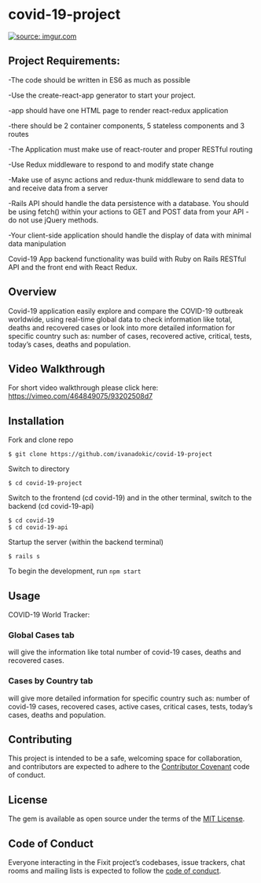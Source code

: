 # covid-19-project
<a href="https://imgur.com/9Jv7B04"><img src="https://i.imgur.com/9Jv7B04l.jpg" title="source: imgur.com" /></a>


## Project Requirements:

-The code should be written in ES6 as much as possible

-Use the create-react-app generator to start your project.

-app should have one HTML page to render react-redux application

-there should be 2 container components, 5 stateless components and 3 routes

-The Application must make use of react-router and proper RESTful routing

-Use Redux middleware to respond to and modify state change

-Make use of async actions and redux-thunk middleware to send data to and receive data from a server

-Rails API should handle the data persistence with a database. You should be using fetch() within your actions to GET and POST data from your API - do not use jQuery methods.

-Your client-side application should handle the display of data with minimal data manipulation

Covid-19 App backend functionality was build with Ruby on Rails RESTful API and the front end with React Redux.

## Overview

Covid-19 application easily explore and compare the COVID-19 outbreak worldwide, using real-time global data to check information like total, deaths and recovered cases or look into more detailed information for specific country such as: number of cases, recovered active, critical, tests, today’s cases, deaths and population.

## Video Walkthrough

For short video walkthrough please click here:
https://vimeo.com/464849075/93202508d7

## Installation

Fork and clone repo

    $ git clone https://github.com/ivanadokic/covid-19-project

Switch to directory

    $ cd covid-19-project

Switch to the frontend (cd covid-19) and in the other terminal, switch to the backend (cd covid-19-api)

    $ cd covid-19
    $ cd covid-19-api

Startup the server (within the backend terminal)

    $ rails s
  
To begin the development, run `npm start`

## Usage
COVID-19 World Tracker:
### Global Cases tab
will give the information like total number of covid-19 cases, deaths and recovered cases.

### Cases by Country tab
will give more detailed information for specific country such as: number of covid-19 cases, recovered cases, active cases, critical cases, tests, today’s cases, deaths and population.


## Contributing

This project is intended to be a safe, welcoming space for collaboration, and contributors are expected to adhere to the [Contributor Covenant](http://contributor-covenant.org) code of conduct.

## License

The gem is available as open source under the terms of the [MIT License](https://opensource.org/licenses/MIT).

## Code of Conduct

Everyone interacting in the Fixit project’s codebases, issue trackers, chat rooms and mailing lists is expected to follow the [code of conduct](https://github.com/<AnnaWijetunga>/book_selector/blob/master/CODE_OF_CONDUCT.md).

